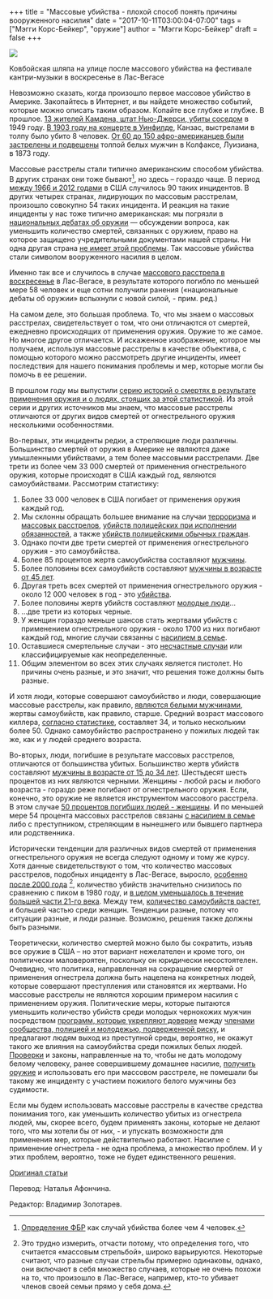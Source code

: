 +++
title = "Массовые убийства - плохой способ понять причины вооруженного насилия"
date = "2017-10-11T03:00:04-07:00"
tags = ["Мэгги Корс-Бейкер", "оружие"]
author = "Мэгги Корс-Бейкер"
draft = false
+++

<img class="col-sm-12" src="/mass-shootings-are-a-bad-way-to-understand-gun-violence/1.jpg" />

Ковбойская шляпа на улице после массового убийства на фестивале
кантри-музыки в воскресенье в Лас-Вегасе

Невозможно сказать, когда произошло первое массовое убийство в Америке.
Закопайтесь в Интернет, и вы найдете множество событий, которые можно
описать таким образом. Копайте все глубже и глубже. В прошлое.
[13 жителей Камдена, штат Нью-Джерси, убиты соседом](https://www.smithsonianmag.com/history/story-first-mass-murder-us-history-180956927/)
в 1949 году.
[В 1903 году на концерте в Уинфилде](https://www.buzzfeed.com/sarahweinman/how-a-forgotten-1903-killing-spree-became-the-first-modern-m?utm_term=.dwDggoMaV#.fkDll0nmz),
Канзас, выстрелами в толпу было убито 8 человек.
[От 60 до 150 афро-американцев были застрелены и подвешены](https://www.smithsonianmag.com/smart-news/1873-colfax-massacre-crippled-reconstruction-180958746/)
толпой белых мужчин в Колфаксе, Луизиана, в 1873 году.

Массовые расстрелы стали типично американским способом убийства. В
других странах они тоже бывают[^fn1], но здесь – гораздо чаще. В период
[между 1966 и 2012 годами](www.newsweek.com/2015/09/11/study-sees-mass-shootings-exceptionally-american-problem-365260.html)
в США случилось 90 таких инцидентов. В других
четырех странах, лидирующих по массовым расстрелам, произошло совокупно
54 таких инцидента. И реакция на такие инциденты у нас тоже типично
американская: мы погрязли в
[национальных дебатах об оружии](www.pewsocialtrends.org/2017/06/22/americas-complex-relationship-with-guns/)
— обсуждении вопроса, как уменьшить количество смертей, связанных с
оружием, право на которое защищено учредительными документами нашей
страны. Ни одна другая страна
[не имеет этой проблемы](https://fivethirtyeight.com/features/gun-deaths-mass-shootings/).
Так массовые
убийства стали символом вооруженного насилия в целом.

Именно так все и случилось в случае
[массового расстрела в воскресенье](https://www.washingtonpost.com/news/morning-mix/wp/2017/10/02/police-shut-down-part-of-las-vegas-strip-due-to-shooting/?hpid=hp_hp-banner-main_las-vegas-230am%3Ahomepage%2Fstory)
в Лас-Вегасе, в результате которого погибло по меньшей мере 58 человек и
еще сотни получили ранения («национальные дебаты об оружии» вспыхнули с
новой силой, - прим. ред.)

На самом деле, это большая проблема. То, что мы знаем о массовых
расстрелах, свидетельствует о том, что они отличаются от смертей,
ежедневно происходящих от применения оружия. Оружие то же самое. Но
многое другое отличается. И искаженное изображение, которое мы получаем,
используя массовые расстрелы в качестве объектива, с помощью которого
можно рассмотреть другие инциденты, имеет последствия для нашего
понимания проблемы и мер, которые могли бы помочь в ее решении.

В прошлом году мы выпустили
[серию историй о смертях в результате применения оружия и о людях, стоящих за этой статистикой](https://fivethirtyeight.com/features/gun-deaths/).
Из этой серии
и других источников мы знаем, что массовые расстрелы отличаются от
других видов смертей от огнестрельного оружия несколькими особенностями.

Во-первых, эти инциденты редки, а стреляющие люди различны. Большинство
смертей от оружия в Америке не являются даже умышленными убийствами, а
тем более массовыми расстрелами. Две трети из более чем 33 000 смертей
от применения огнестрельного оружия, которые происходят в США каждый
год, являются самоубийствами. Рассмотрим статистику:

1. Более 33 000 человек в США погибает от применения оружия каждый год.
2. Мы склонны обращать большее внимание на случаи [терроризма](https://fivethirtyeight.com/features/gun-deaths-terrorism/) и [массовых расстрелов](https://fivethirtyeight.com/features/gun-deaths-mass-shootings/), [убийств полицейских при исполнении обязанностей](https://fivethirtyeight.com/features/gun-deaths-police-shootings/), а также [убийств полицейскими обычных граждан](https://fivethirtyeight.com/features/gun-deaths-police-shootings/).
3. Однако почти две трети смертей от применения огнестрельного оружия - это самоубийства.
4. Более 85 процентов жертв самоубийства составляют [мужчины](https://fivethirtyeight.com/features/suicide-in-the-military/).
5. Более половины всех самоубийств составляют [мужчины в возрасте от 45 лет](https://fivethirtyeight.com/features/suicide-in-wyoming/).
6. Другая треть всех смертей от применения огнестрельного оружия - около 12 000 человек в год - это [убийства](https://fivethirtyeight.com/features/homicide-in-rochester/).
7. Более половины жертв убийств составляют [молодые люди](https://fivethirtyeight.com/features/homicide-in-new-orleans/)…
8. …две трети из которых черные.
9. У женщин гораздо меньше шансов стать жертвами убийств с применением огнестрельного оружия - около 1700 из них погибают каждый год, многие случаи связанны с [насилием в семье](https://fivethirtyeight.com/features/domestic-violence-in-portland/).
10. Оставшиеся смертельные случаи - это [несчастные случаи](https://fivethirtyeight.com/features/gun-accidents/) или классифицируемые как неопределенные.
11. Общим элементом во всех этих случаях является пистолет. Но причины очень разные, и это значит, что решения тоже должны быть разные.

И хотя люди, которые совершают самоубийство и люди, совершающие
массовые расстрелы, как правило,
[являются белыми мужчинами](https://everytownresearch.org/mass-shootings/),
жертвы
самоубийств, как правило, старше. Средний возраст массового киллера,
[согласно статистике](https://everytownresearch.org/documents/2015/09/analysis-mass-shootings.pdf),
составляет 34, и только нескольким более 50.
Однако самоубийство распространено у пожилых людей так же, как и у
людей среднего возраста.

Во-вторых, люди, погибшие в результате массовых расстрелов, отличаются
от большинства убитых. Большинство жертв убийств составляют
[мужчины в возрасте от 15 до 34 лет](https://fivethirtyeight.com/features/homicide-in-new-orleans/).
Шестьдесят шесть процентов из них являются
черными. Женщины - любой расы и любого возраста - гораздо реже
погибают от огнестрельного оружия. Если, конечно, это оружие не
является инструментом массового расстрела. В этом случае
[50 процентов погибших людей - женщины](https://everytownresearch.org/mass-shootings/).
И по меньшей мере 54 процента массовых
расстрелов связаны
[с насилием в семье](https://everytownresearch.org/reports/mass-shootings-analysis/)
либо с преступником,
стреляющим в нынешнего или бывшего партнера или родственника.

Исторически тенденции для различных видов смертей от применения
огнестрельного оружия не всегда следуют одному и тому же курсу. Хотя
данные свидетельствуют о том, что количество массовых расстрелов,
подобных инциденту в Лас-Вегасе, выросло,
[особенно после 2000 года](https://fivethirtyeight.com/features/mass-shootings-have-become-more-common-in-the-u-s/)
[^fn2], количество убийств значительно снизилось по сравнению с пиком в
1980 году, и
[в целом уменьшалось в течение большей части 21-го века](https://fivethirtyeight.com/features/the-u-s-murder-rate-is-up-but-still-far-below-its-1980-peak/).
Между тем,
[количество самоубийств растет](https://www.nytimes.com/2016/04/22/health/us-suicide-rate-surges-to-a-30-year-high.html),
и большей частью среди
женщин. Тенденции разные, потому что ситуации разные, и люди разные.
Возможно, решения также должны быть разными.

Теоретически, количество смертей можно было бы сократить, изъяв все
оружие в США – но этот вариант нежелателен и кроме того, он
политически маловероятен, поскольку он юридически несостоятелен.
Очевидно, что политика, направленная на сокращение смертей от
применения огнестрела должна быть нацелена на конкретных людей,
которые совершают преступления или становятся их жертвами. Но массовые
расстрелы не являются хорошим примером насилия с применением оружия.
Политические меры, которые пытаются уменьшить количество убийств среди
молодых чернокожих мужчин посредством
[программ, которые укрепляют доверие](https://www.buzzfeed.com/peteraldhous/how-to-reduce-gun-violence?utm_term=.itJLLy7Y9#.rdObbp5QW)
между
[членами сообщества, полицией и молодежью, подверженной риску](https://fivethirtyeight.com/features/homicide-in-new-orleans/),
и предлагают людям выход из преступной среды, вероятно, не
окажут такого же влияния на самоубийства среди пожилых белых людей.
[Проверки](https://fivethirtyeight.com/features/background-checks/)
и законы, направленные на то, чтобы не дать молодому белому
человеку, ранее совершившему домашнее насилие,
[получить оружие](https://fivethirtyeight.com/features/domestic-violence-in-portland/)
и
использовать его при массовом расстреле, не помешали бы такому же
инциденту с участием пожилого белого мужчины без судимости.

Если мы будем использовать массовые расстрелы в качестве средства
понимания того, как уменьшить количество убитых из огнестрела людей,
мы, скорее всего, будем применять законы, которые не делают того, что
мы хотели бы от них, - и упускать возможности для применения мер,
которые действительно работают. Насилие с применение огнестрела - не
одна проблема, а множество проблем. И у этих проблем, вероятно, тоже
не будет единственного решения.

[Оригинал статьи](https://fivethirtyeight.com/features/mass-shootings-are-a-bad-way-to-understand-gun-violence/)

Перевод: Наталья Афончина.

Редактор: Владимир Золотарев.

[^fn1]: [Определение ФБР](https://www.fbi.gov/stats-services/publications/serial-murder#two) как случай убийства более чем 4 человек.

[^fn2]: Это трудно измерить, отчасти потому, что определения того, что считается «массовым стрельбой», широко варьируются. Некоторые считают, что  разные случаи стрельбы примерно одинаковы, однако, они включают в себя множество случаев, которые не очень похожи на то, что произошло в Лас-Вегасе, например, кто-то убивает членов своей семьи прямо у себя дома.

